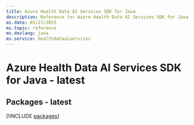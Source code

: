 ```yaml
---
title: Azure Health Data AI Services SDK for Java
description: Reference for Azure Health Data AI Services SDK for Java
ms.date: 03/27/2025
ms.topic: reference
ms.devlang: java
ms.service: healthdataaiservices
---
```

# Azure Health Data AI Services SDK for Java - latest
## Packages - latest
[!INCLUDE [packages](health-data-ai-services-index.md)]